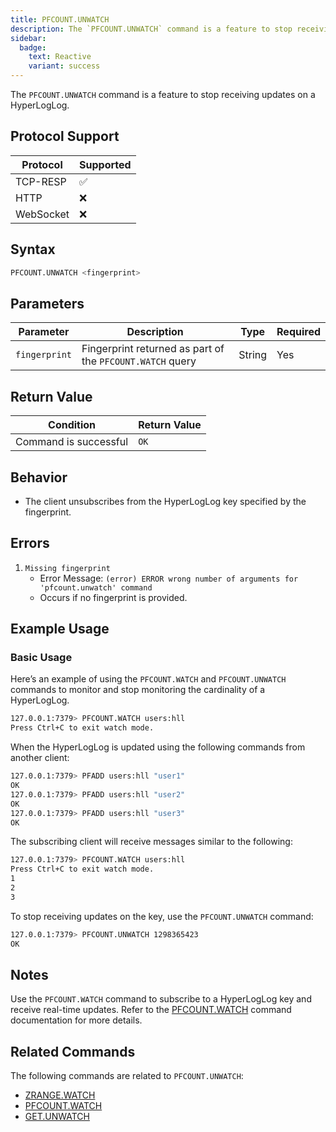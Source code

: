 ```yaml
---
title: PFCOUNT.UNWATCH
description: The `PFCOUNT.UNWATCH` command is a feature to stop receiving updates on a HyperLogLog.
sidebar:
  badge:
    text: Reactive
    variant: success
---
```


The `PFCOUNT.UNWATCH` command is a feature to stop receiving updates on a HyperLogLog.

## Protocol Support

| Protocol  | Supported |
| --------- | --------- |
| TCP-RESP  | ✅        |
| HTTP      | ❌        |
| WebSocket | ❌        |

## Syntax

```bash
PFCOUNT.UNWATCH <fingerprint>
```

## Parameters

| Parameter     | Description                                               | Type   | Required |
| ------------- | --------------------------------------------------------- | ------ | -------- |
| `fingerprint` | Fingerprint returned as part of the `PFCOUNT.WATCH` query | String | Yes      |

## Return Value

| Condition             | Return Value |
| --------------------- | ------------ |
| Command is successful | `OK`         |

## Behavior

- The client unsubscribes from the HyperLogLog key specified by the fingerprint.

## Errors

1. `Missing fingerprint`
   - Error Message: `(error) ERROR wrong number of arguments for 'pfcount.unwatch' command`
   - Occurs if no fingerprint is provided.

## Example Usage

### Basic Usage

Here’s an example of using the `PFCOUNT.WATCH` and `PFCOUNT.UNWATCH` commands to monitor and stop monitoring the cardinality of a HyperLogLog.

```bash
127.0.0.1:7379> PFCOUNT.WATCH users:hll
Press Ctrl+C to exit watch mode.

```

When the HyperLogLog is updated using the following commands from another client:

```bash
127.0.0.1:7379> PFADD users:hll "user1"
OK
127.0.0.1:7379> PFADD users:hll "user2"
OK
127.0.0.1:7379> PFADD users:hll "user3"
OK
```

The subscribing client will receive messages similar to the following:

```bash
127.0.0.1:7379> PFCOUNT.WATCH users:hll
Press Ctrl+C to exit watch mode.
1
2
3
```

To stop receiving updates on the key, use the `PFCOUNT.UNWATCH` command:

```bash
127.0.0.1:7379> PFCOUNT.UNWATCH 1298365423
OK
```

## Notes

Use the `PFCOUNT.WATCH` command to subscribe to a HyperLogLog key and receive real-time updates. Refer to the [PFCOUNT.WATCH](/commands/pfcountwatch) command documentation for more details.

## Related Commands

The following commands are related to `PFCOUNT.UNWATCH`:

- [ZRANGE.WATCH](/commands/zrangewatch)
- [PFCOUNT.WATCH](/commands/pfcountwatch)
- [GET.UNWATCH](/commands/getunwatch)
